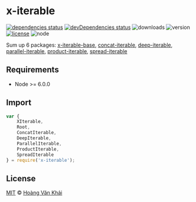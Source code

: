 
# x-iterable

[![dependencies status](https://david-dm.org/ksxnodemodules/x-iterable.svg)](https://david-dm.org/ksxnodemodules/x-iterable#info=dependencies)
[![devDependencies status](https://david-dm.org/ksxnodemodules/x-iterable/dev-status.svg)](https://david-dm.org/ksxnodemodules/x-iterable#info=devDependencies)
![downloads](https://img.shields.io/npm/dt/x-iterable.svg)
![version](https://img.shields.io/npm/v/x-iterable.svg)
[![license](https://img.shields.io/npm/l/x-iterable.svg)](https://github.com/ksxnodemodules/my-licenses/blob/master/MIT.md)
![node](https://img.shields.io/node/v/x-iterable.svg)

Sum up 6 packages: [x-iterable-base](https://www.npmjs.com/package/x-iterable-base), [concat-iterable](https://www.npmjs.com/package/concat-iterable), [deep-iterable](https://www.npmjs.com/package/deep-iterable), [parallel-iterable](https://www.npmjs.com/package/parallel-iterable), [product-iterable](https://www.npmjs.com/package/product-iterable), [spread-iterable](https://www.npmjs.com/package/spread-iterable)

## Requirements

 * Node >= 6.0.0

## Import

```javascript
var {
    XIterable,
    Root,
    ConcatIterable,
    DeepIterable,
    ParallelIterable,
    ProductIterable,
    SpreadIterable
} = require('x-iterable');
```

## License

[MIT](https://github.com/ksxnodemodules/my-licenses/blob/master/MIT.md) © [Hoàng Văn Khải](https://github.com/KSXGitHub)
